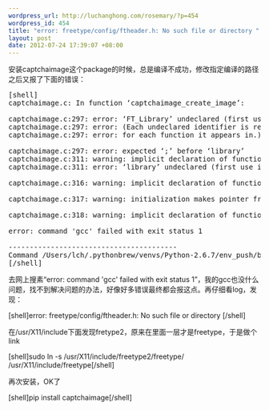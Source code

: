 ```yaml
--- 
wordpress_url: http://luchanghong.com/rosemary/?p=454
wordpress_id: 454
title: "error: freetype/config/ftheader.h: No such file or directory "
layout: post
date: 2012-07-24 17:39:07 +08:00
---
```

安装captchaimage这个package的时候，总是编译不成功，修改指定编译的路径之后又报了下面的错误：
<pre>[shell]
captchaimage.c: In function ‘captchaimage_create_image’:

captchaimage.c:297: error: ‘FT_Library’ undeclared (first use in this function)
captchaimage.c:297: error: (Each undeclared identifier is reported only once
captchaimage.c:297: error: for each function it appears in.)

captchaimage.c:297: error: expected ‘;’ before ‘library’
captchaimage.c:311: warning: implicit declaration of function ‘FT_Init_FreeType’
captchaimage.c:311: error: ‘library’ undeclared (first use in this function)

captchaimage.c:316: warning: implicit declaration of function ‘create_image_internal’

captchaimage.c:317: warning: initialization makes pointer from integer without a cast

captchaimage.c:318: warning: implicit declaration of function ‘FT_Done_FreeType’

error: command 'gcc' failed with exit status 1

----------------------------------------
Command /Users/lch/.pythonbrew/venvs/Python-2.6.7/env_push/bin/python -c "import setuptools;__file__='/Users/lch/.pythonbrew/venvs/Python-2.6.7/env_push/build/captchaimage/setup.py';exec(compile(open(__file__).read().replace('\r\n', '\n'), __file__, 'exec'))" install --single-version-externally-managed --record /var/folders/p0/yvfn32cx5hncxjdcsgb6bq940000gn/T/pip-PrV94o-record/install-record.txt --install-headers /Users/lch/.pythonbrew/venvs/Python-2.6.7/env_push/include/site/python2.6 failed with error code 1
[/shell]</pre>
去网上搜素“error: command 'gcc' failed with exit status 1”，我的gcc也没什么问题，找不到解决问题的办法，好像好多错误最终都会报这点。再仔细看log，发现：

[shell]error: freetype/config/ftheader.h: No such file or directory [/shell]

在/usr/X11/include下面发现fretype2，原来在里面一层才是freetype，于是做个link

[shell]sudo ln -s /usr/X11/include/freetype2/freetype/ /usr/X11/include/freetype[/shell]

再次安装，OK了

[shell]pip install captchaimage[/shell]

&nbsp;

